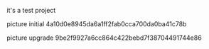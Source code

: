 it's a test project

picture initial 4a10d0e8945da6a1ff2fab0cca700da0ba41c78b 

picture upgrade 9be2f9927a6cc864c422bebd7f38704491744e86
